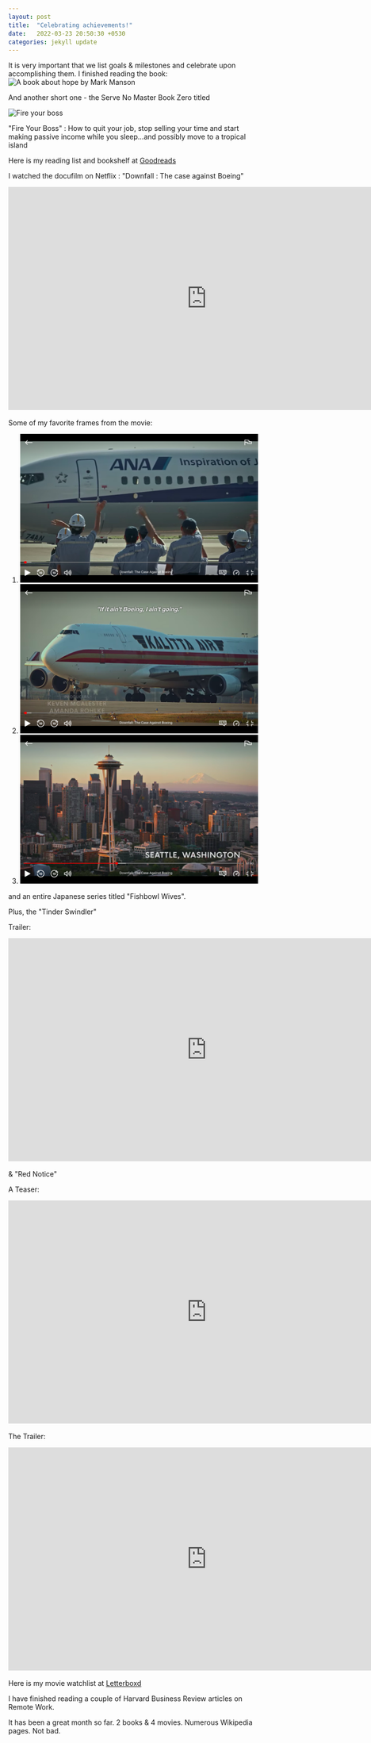 ```yaml
---
layout: post
title:  "Celebrating achievements!"
date:   2022-03-23 20:50:30 +0530
categories: jekyll update
---
```

It is very important that we list goals & milestones and celebrate upon accomplishing them.
I finished reading the book: ![A book about hope by Mark Manson](https://source.unsplash.com/MvLRTUqOdvo)

And another short one - the Serve No Master Book Zero titled

![Fire your boss](https://m.media-amazon.com/images/P/B07K7ZQD82.01._SCLZZZZZZZ_SX500_.jpg)

"Fire Your Boss" : How to quit your job, stop selling your time and start making passive income while you sleep…and possibly move to a tropical island

Here is my reading list and bookshelf at [Goodreads](https://goodreads.com/computingfreak)

I watched the docufilm on Netflix : "Downfall : The case against Boeing"

<iframe width="800" height="450" src="https://www.youtube-nocookie.com/embed/vt-IJkUbAxY" title="YouTube video player" frameborder="0" allow="accelerometer; autoplay; clipboard-write; encrypted-media; gyroscope; picture-in-picture" allowfullscreen></iframe>

Some of my favorite frames from the movie:

1. ![ANA](/images/ana.png)
2. ![Kalitta](/images/kalitta.png)
3. ![Seattle](/images/seattlespaceneedle.png)

and an entire Japanese series titled "Fishbowl Wives".

Plus, the "Tinder Swindler"

Trailer:

<iframe width="800" height="450" src="https://www.youtube-nocookie.com/embed/_R3LWM_Vt70" title="YouTube video player" frameborder="0" allow="accelerometer; autoplay; clipboard-write; encrypted-media; gyroscope; picture-in-picture" allowfullscreen></iframe>

& "Red Notice"

A Teaser:

<iframe width="800" height="450" src="https://www.youtube-nocookie.com/embed/T6l3mM7AWew" title="YouTube video player" frameborder="0" allow="accelerometer; autoplay; clipboard-write; encrypted-media; gyroscope; picture-in-picture" allowfullscreen></iframe>

The Trailer:

<iframe width="800" height="450" src="https://www.youtube-nocookie.com/embed/Pj0wz7zu3Ms" title="YouTube video player" frameborder="0" allow="accelerometer; autoplay; clipboard-write; encrypted-media; gyroscope; picture-in-picture" allowfullscreen></iframe>

Here is my movie watchlist at [Letterboxd](https://letterboxd.com/computingfreak)

I have finished reading a couple of Harvard Business Review articles on Remote Work.

It has been a great month so far. 2 books & 4 movies. Numerous Wikipedia pages. Not bad.